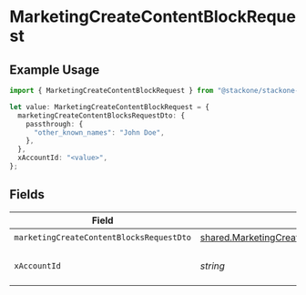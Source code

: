 # MarketingCreateContentBlockRequest

## Example Usage

```typescript
import { MarketingCreateContentBlockRequest } from "@stackone/stackone-client-ts/sdk/models/operations";

let value: MarketingCreateContentBlockRequest = {
  marketingCreateContentBlocksRequestDto: {
    passthrough: {
      "other_known_names": "John Doe",
    },
  },
  xAccountId: "<value>",
};
```

## Fields

| Field                                                                                                                 | Type                                                                                                                  | Required                                                                                                              | Description                                                                                                           |
| --------------------------------------------------------------------------------------------------------------------- | --------------------------------------------------------------------------------------------------------------------- | --------------------------------------------------------------------------------------------------------------------- | --------------------------------------------------------------------------------------------------------------------- |
| `marketingCreateContentBlocksRequestDto`                                                                              | [shared.MarketingCreateContentBlocksRequestDto](../../../sdk/models/shared/marketingcreatecontentblocksrequestdto.md) | :heavy_check_mark:                                                                                                    | N/A                                                                                                                   |
| `xAccountId`                                                                                                          | *string*                                                                                                              | :heavy_check_mark:                                                                                                    | The account identifier                                                                                                |